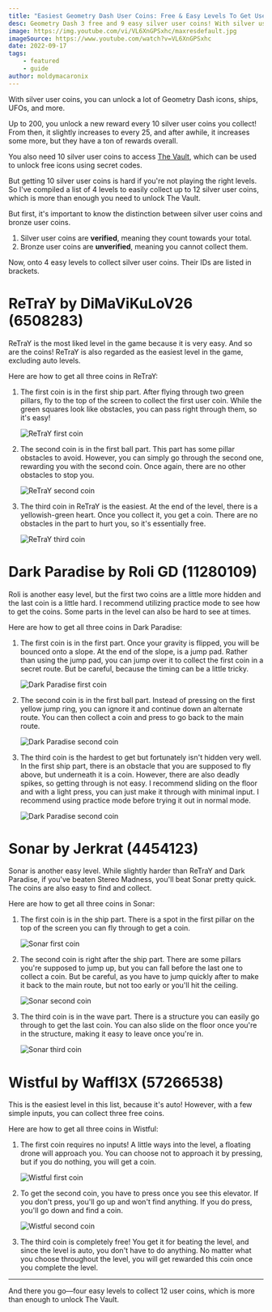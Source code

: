 ```yaml
---
title: "Easiest Geometry Dash User Coins: Free & Easy Levels To Get User Coins (2022)"
desc: Geometry Dash 3 free and 9 easy silver user coins! With silver user coins, you can unlock a lot of Geometry Dash icons, ships, UFOs, and more.
image: https://img.youtube.com/vi/VL6XnGPSxhc/maxresdefault.jpg
imageSource: https://www.youtube.com/watch?v=VL6XnGPSxhc
date: 2022-09-17
tags:
    - featured
    - guide
author: moldymacaronix
---
```


With silver user coins, you can unlock a lot of Geometry Dash icons, ships, UFOs, and more.

Up to 200, you unlock a new reward every 10 silver user coins you collect! From then, it slightly increases to every 25, and after awhile, it increases some more, but they have a ton of rewards overall.

You also need 10 silver user coins to access [The Vault](/posts/geometry-dash-all-vaults-and-secrets-2022/#the-vault), which can be used to unlock free icons using secret codes.

But getting 10 silver user coins is hard if you're not playing the right levels. So I've compiled a list of 4 levels to easily collect up to 12 silver user coins, which is more than enough you need to unlock The Vault.

But first, it's important to know the distinction between silver user coins and bronze user coins.

1. Silver user coins are **verified**, meaning they count towards your total.
2. Bronze user coins are **unverified**, meaning you cannot collect them.

Now, onto 4 easy levels to collect silver user coins. Their IDs are listed in brackets.

# ReTraY by DiMaViKuLoV26 (6508283)

ReTraY is the most liked level in the game because it is very easy. And so are the coins! ReTraY is also regarded as the easiest level in the game, excluding auto levels.

Here are how to get all three coins in ReTraY:

1. The first coin is in the first ship part. After flying through two green pillars, fly to the top of the screen to collect the first user coin. While the green squares look like obstacles, you can pass right through them, so it's easy!

    ![ReTraY first coin](https://media.discordapp.net/attachments/392087938239954950/1013584762390196324/ReTrAy_geometry_dash_made_by_DiMa_viKuLov26_0-11_screenshot.png?width=1202&height=676)

2. The second coin is in the first ball part. This part has some pillar obstacles to avoid. However, you can simply go through the second one, rewarding you with the second coin. Once again, there are no other obstacles to stop you.

    ![ReTraY second coin](https://media.discordapp.net/attachments/392087938239954950/1013584946318807100/ReTrAy_geometry_dash_made_by_DiMa_viKuLov26_0-23_screenshot.png?width=1202&height=676)

3. The third coin in ReTraY is the easiest. At the end of the level, there is a yellowish-green heart. Once you collect it, you get a coin. There are no obstacles in the part to hurt you, so it's essentially free.

    ![ReTraY third coin](https://media.discordapp.net/attachments/392087938239954950/1013585323810365450/ReTrAy_geometry_dash_made_by_DiMa_viKuLov26_0-57_screenshot.png?width=1202&height=676)

# Dark Paradise by Roli GD (11280109)

Roli is another easy level, but the first two coins are a little more hidden and the last coin is a little hard. I recommend utilizing practice mode to see how to get the coins. Some parts in the level can also be hard to see at times.

Here are how to get all three coins in Dark Paradise:

1. The first coin is in the first part. Once your gravity is flipped, you will be bounced onto a slope. At the end of the slope, is a jump pad. Rather than using the jump pad, you can jump over it to collect the first coin in a secret route. But be careful, because the timing can be a little tricky.

    ![Dark Paradise first coin](https://media.discordapp.net/attachments/392087938239954950/1013585847913816134/Dark_Paradise_All_Coins_II_By_Roli_GD_II_Geometry_Dash_0-11_screenshot.png?width=1198&height=676)

2. The second coin is in the first ball part. Instead of pressing on the first yellow jump ring, you can ignore it and continue down an alternate route. You can then collect a coin and press to go back to the main route.

    ![Dark Paradise second coin](https://media.discordapp.net/attachments/392087938239954950/1013585961801756724/Dark_Paradise_All_Coins_II_By_Roli_GD_II_Geometry_Dash_0-22_screenshot.png?width=1198&height=676)

3. The third coin is the hardest to get but fortunately isn't hidden very well. In the first ship part, there is an obstacle that you are supposed to fly above, but underneath it is a coin. However, there are also deadly spikes, so getting through is not easy. I recommend sliding on the floor and with a light press, you can just make it through with minimal input. I recommend using practice mode before trying it out in normal mode.

    ![Dark Paradise second coin](https://media.discordapp.net/attachments/392087938239954950/1013586045985620080/Dark_Paradise_All_Coins_II_By_Roli_GD_II_Geometry_Dash_0-44_screenshot.png?width=1198&height=676)

# Sonar by Jerkrat (4454123)

Sonar is another easy level. While slightly harder than ReTraY and Dark Paradise, if you've beaten Stereo Madness, you'll beat Sonar pretty quick. The coins are also easy to find and collect.

Here are how to get all three coins in Sonar:

1. The first coin is in the ship part. There is a spot in the first pillar on the top of the screen you can fly through to get a coin.

    ![Sonar first coin](https://media.discordapp.net/attachments/392087938239954950/1013586521040879736/Geometry_Dash_-_Sonar_By_Jerkrat_All_Coins_0-35_screenshot.png?width=1202&height=676)

2. The second coin is right after the ship part. There are some pillars you're supposed to jump up, but you can fall before the last one to collect a coin. But be careful, as you have to jump quickly after to make it back to the main route, but not too early or you'll hit the ceiling.

    ![Sonar second coin](https://media.discordapp.net/attachments/392087938239954950/1013586668126736404/Geometry_Dash_-_Sonar_By_Jerkrat_All_Coins_0-47_screenshot.png?width=1202&height=676)

3. The third coin is in the wave part. There is a structure you can easily go through to get the last coin. You can also slide on the floor once you're in the structure, making it easy to leave once you're in.

    ![Sonar third coin](https://media.discordapp.net/attachments/392087938239954950/1013586999959109652/Geometry_Dash_-_Sonar_By_Jerkrat_All_Coins_1-6_screenshot.png?width=1202&height=676)

# Wistful by Waffl3X (57266538)

This is the easiest level in this list, because it's auto! However, with a few simple inputs, you can collect three free coins.

Here are how to get all three coins in Wistful:

1. The first coin requires no inputs! A little ways into the level, a floating drone will approach you. You can choose not to approach it by pressing, but if you do nothing, you will get a coin.

    ![Wistful first coin](https://media.discordapp.net/attachments/392087938239954950/1013587277282299904/Wistful_by_Waffl3X_3_coins_GD_2.11_0-42_screenshot.png?width=1202&height=676)

2. To get the second coin, you have to press once you see this elevator. If you don't press, you'll go up and won't find anything. If you do press, you'll go down and find a coin.

    ![Wistful second coin](https://media.discordapp.net/attachments/392087938239954950/1013587276904808550/Wistful_by_Waffl3X_3_coins_GD_2.11_1-30_screenshot.png?width=1202&height=676)

3. The third coin is completely free! You get it for beating the level, and since the level is auto, you don't have to do anything. No matter what you choose throughout the level, you will get rewarded this coin once you complete the level.

---

And there you go—four easy levels to collect 12 user coins, which is more than enough to unlock The Vault.